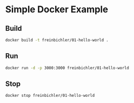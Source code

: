 # Simple Docker Example
## Build
```bash
docker build -t freinbichler/01-hello-world .
```

## Run
```bash
docker run -d -p 3000:3000 freinbichler/01-hello-world
```

## Stop
```bash
docker stop freinbichler/01-hello-world
```
